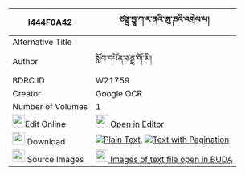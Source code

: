 |I444F0A42|ཙནྡྲ་བྱཱ་ཀ་ར་ནའི་ཨུ་ཎའི་འགྲེལ་པ། 
| --- | --- 
|Alternative Title |
|Author| སློབ་དཔོན་ཙནྡྲ་གོ་མི།
|BDRC ID | W21759
|Creator | Google OCR
|Number of Volumes| 1
|<img width="25" src="https://img.icons8.com/color/25/000000/edit-property.png">Edit Online| [<img width="25" src="https://avatars.githubusercontent.com/u/45091458?s=200&v=4"> Open in Editor](http://editor.openpecha.org/I444F0A42)
|<img width="25" src="https://img.icons8.com/fluent/48/000000/download-2.png"/>  Download | [![](https://img.icons8.com/color/20/000000/txt.png)Plain Text](https://github.com/Openpecha/I444F0A42/releases/download/v1/tsandra(?)_ja_kara_na_i_u_ne_d_plain_I444F0A42.zip), [![](https://img.icons8.com/color/20/000000/txt.png)Text with Pagination](https://github.com/Openpecha/I444F0A42/releases/download/v1/tsandra(?)_ja_kara_na_i_u_ne_d_pages_I444F0A42.zip)
|<img width="25" src="https://img.icons8.com/plasticine/100/000000/pictures-folder.png"/>  Source Images | [<img width="25" src="https://library.bdrc.io/icons/BUDA-small.svg"> Images of text file open in BUDA](https://library.bdrc.io/show/bdr:W21759)